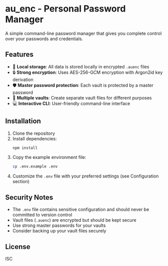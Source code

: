 # au_enc - Personal Password Manager

A simple command-line password manager that gives you complete control over your passwords and credentials.

## Features

- 🔐 **Local storage**: All data is stored locally in encrypted `.auenc` files
- 🔒 **Strong encryption**: Uses AES-256-GCM encryption with Argon2id key derivation
- 🛡️ **Master password protection**: Each vault is protected by a master password
- 📁 **Multiple vaults**: Create separate vault files for different purposes
- 💻 **Interactive CLI**: User-friendly command-line interface

## Installation

1. Clone the repository
2. Install dependencies:
   ```bash
   npm install
   ```
3. Copy the example environment file:
   ```bash
   cp .env.example .env
   ```
4. Customize the `.env` file with your preferred settings (see Configuration section)

## Security Notes

- The `.env` file contains sensitive configuration and should never be committed to version control
- Vault files (`.auenc`) are encrypted but should be kept secure
- Use strong master passwords for your vaults
- Consider backing up your vault files securely

## License

ISC
